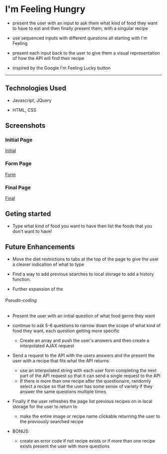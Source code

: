 # I'm Feeling Hungry

- present the user with an input to ask them what kind of food they want to have to eat and then finally present them, with a singular recipe

- use sequenced inputs with different questions all starting with I'm Feeling 

- present each input back to the user to give them a visual representation of how the API will find their recipe

- inspired by the Google I'm Feeling Lucky button

____________ 

## Technologies Used

- Javascript, JQuery

- HTML, CSS

## Screenshots

### Initial Page
[Initial](https://imgur.com/ysjB5fZ)

### Form Page
[Form](https://imgur.com/KX1iKdh)

### Final Page
[Final](https://imgur.com/7xHz1SQ)

## Geting started

 - Type what kind of food you want to have then list the foods that you don't want to have!

## Future Enhancements

- Move the diet restrictions to tabs at the top of the page to give the user a clearer indication of what to type 

- Find a way to add previous searches to local storage to add a history function.

- Further expansion of the 

###### Pseudo-coding

- Present the user with an initial question of what food genre they want

- continue to ask  5-6 questions to narrow down the scope of what kind of food they want, each question getting more specific
    - Create an array and push the user's answers and then create a interpolated AJAX request

- Send a request to the API with the users answers and the present the user with a recipe that fits what the API returns
    - use an interpolated string with each user form completing the next part of the API request so that it can send a single request to the API
    - If there is more than one recipe after the questionaire, randomly select a recipe so that the user has some sense of variety if they answer the same questions multiple times

- Finally if the user refreshes the page list previous recipes on in local storage for the user to return to
    - make the entire image or recipe name clickable returning the user to the previously searched recipe

- BONUS: 
    - create an error code if not recipe exists or if more than one recipe exists present the user with more questions


